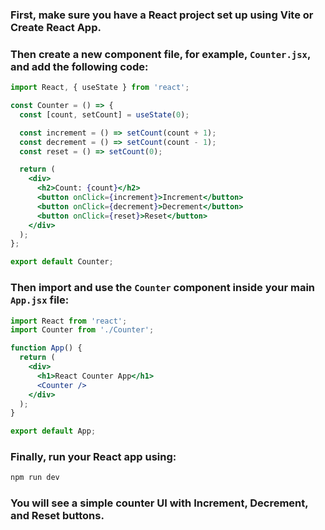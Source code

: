 ### First, make sure you have a React project set up using Vite or Create React App.  
### Then create a new component file, for example, `Counter.jsx`, and add the following code:

```jsx
import React, { useState } from 'react';

const Counter = () => {
  const [count, setCount] = useState(0);

  const increment = () => setCount(count + 1);
  const decrement = () => setCount(count - 1);
  const reset = () => setCount(0);

  return (
    <div>
      <h2>Count: {count}</h2>
      <button onClick={increment}>Increment</button>
      <button onClick={decrement}>Decrement</button>
      <button onClick={reset}>Reset</button>
    </div>
  );
};

export default Counter;
```

### Then import and use the `Counter` component inside your main `App.jsx` file:

```jsx
import React from 'react';
import Counter from './Counter';

function App() {
  return (
    <div>
      <h1>React Counter App</h1>
      <Counter />
    </div>
  );
}

export default App;
```

### Finally, run your React app using:

```bash
npm run dev
```

### You will see a simple counter UI with Increment, Decrement, and Reset buttons.
